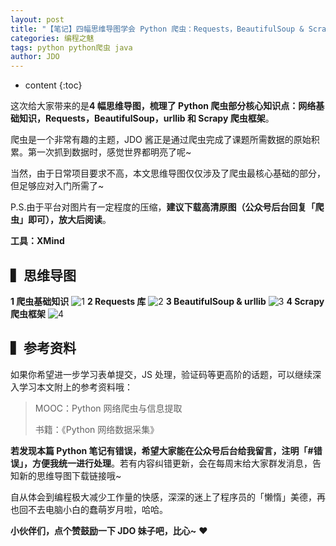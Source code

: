 ```yaml
---
layout: post
title: "【笔记】四幅思维导图学会 Python 爬虫：Requests，BeautifulSoup & Scrapy"
categories: 编程之魅
tags: python python爬虫 java
author: JDO
---
```


* content
{:toc}


这次给大家带来的是**4 幅思维导图，梳理了 Python 爬虫部分核心知识点：网络基础知识，Requests，BeautifulSoup，urllib 和 Scrapy 爬虫框架**。





爬虫是一个非常有趣的主题，JDO 酱正是通过爬虫完成了课题所需数据的原始积累。第一次抓到数据时，感觉世界都明亮了呢~

当然，由于日常项目要求不高，本文思维导图仅仅涉及了爬虫最核心基础的部分，但足够应对入门所需了~

P.S.由于平台对图片有一定程度的压缩，**建议下载高清原图（公众号后台回复「爬虫」即可），放大后阅读**。

**工具：XMind**

## ▍思维导图

**1 爬虫基础知识**
![1](https://raw.githubusercontent.com/woaielf/woaielf.github.io/master/_posts/media/15247472627137/1.png)
**2 Requests 库**
![2](https://raw.githubusercontent.com/woaielf/woaielf.github.io/master/_posts/media/15247472627137/2.png)
**3 BeautifulSoup & urllib**
![3](https://raw.githubusercontent.com/woaielf/woaielf.github.io/master/_posts/media/15247472627137/3.png)
**4 Scrapy 爬虫框架**
![4](https://raw.githubusercontent.com/woaielf/woaielf.github.io/master/_posts/media/15247472627137/4.png)

## ▍参考资料
如果你希望进一步学习表单提交，JS 处理，验证码等更高阶的话题，可以继续深入学习本文附上的参考资料哦：

> MOOC：Python 网络爬虫与信息提取
>
> 书籍：《Python 网络数据采集》

**若发现本篇 Python 笔记有错误，希望大家能在公众号后台给我留言，注明「#错误」，方便我统一进行处理**。若有内容纠错更新，会在每周末给大家群发消息，告知新的思维导图下载链接哦~

自从体会到编程极大减少工作量的快感，深深的迷上了程序员的「懒惰」美德，再也回不去电脑小白的蠢萌岁月啦，哈哈。

**小伙伴们，点个赞鼓励一下 JDO 妹子吧，比心~** ❤ 




